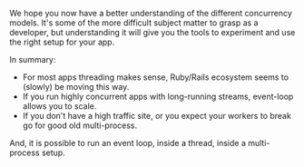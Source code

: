 We hope you now have a better understanding of the different concurrency models. It's some of the more difficult subject matter to grasp as a developer, but understanding it will give you the tools to experiment and use the right setup for your app.

In summary:

* For most apps threading makes sense, Ruby/Rails ecosystem seems to (slowly) be moving this way.
* If you run highly concurrent apps with long-running streams, event-loop allows you to scale.
* If you don't have a high traffic site, or you expect your workers to break go for good old multi-process.

And, it is possible to run an event loop, inside a thread, inside a multi-process setup.
